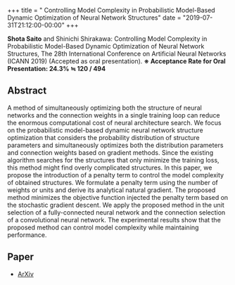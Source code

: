 +++
title = " Controlling Model Complexity in Probabilistic Model-Based Dynamic Optimization of Neural Network Structures"
date = "2019-07-31T21:12:00-00:00"
+++

**Shota Saito** and Shinichi Shirakawa: Controlling Model Complexity in Probabilistic Model-Based Dynamic Optimization of Neural Network Structures, The 28th International Conference on Artificial Neural Networks (ICANN 2019) (Accepted as oral presentation).  **※ Acceptance Rate for Oral Presentation:  24.3% ≒ 120 / 494**

<!--more-->

## Abstract 

A method of simultaneously optimizing both the structure of neural networks and the connection weights in a single training loop can reduce the enormous computational cost of neural architecture search. We focus on the probabilistic model-based dynamic neural network structure optimization that considers the probability distribution of structure parameters and simultaneously optimizes both the distribution parameters and connection weights based on gradient methods. Since the existing algorithm searches for the structures that only minimize the training loss, this method might find overly complicated structures. In this paper, we propose the introduction of a penalty term to control the model complexity of obtained structures. We formulate a penalty term using the number of weights or units and derive its analytical natural gradient. The proposed method minimizes the objective function injected the penalty term based on the stochastic gradient descent. We apply the proposed method in the unit selection of a fully-connected neural network and the connection selection of a convolutional neural network. The experimental results show that the proposed method can control model complexity while maintaining performance. 

## Paper
- [ArXiv](https://arxiv.org/abs/1907.06341)